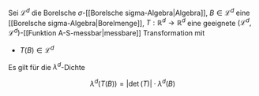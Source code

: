 Sei $\mathcal{L}^d$ die Borelsche $\sigma$-[[Borelsche sigma-Algebra|Algebra]], $B \in \mathcal{L}^d$ eine [[Borelsche sigma-Algebra|Borelmenge]], $T : \mathbb{R}^d \to \mathbb{R}^d$ eine geeignete $(\mathcal{L}^d, \mathcal{L}^d)$-[[Funktion A-S-messbar|messbare]] Transformation mit
- $T(B) \in \mathcal{L}^d$

Es gilt für die $\lambda^d$-Dichte

$$
	\lambda^d(T(B)) = |\det(T)| \cdot \lambda^d(B)
$$